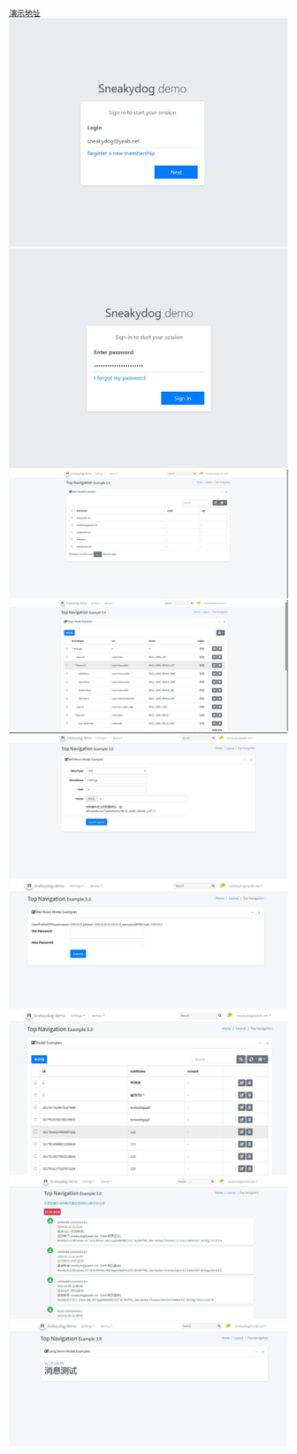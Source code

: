 [演示地址](https://www.bilibili.com/video/BV1cw4m1o7Cz/?vd_source=7fdcb173bcb1b7b58d10785e897b3021)
![输入图片说明](images/webimage%20(8).png)
![输入图片说明](images/webimage%20(9).png)
![输入图片说明](images/webimage%20(1).png)
![输入图片说明](images/webimage%20(2).png)
![输入图片说明](images/webimage%20(3).png)
![输入图片说明](images/webimage%20(4).png)
![输入图片说明](images/webimage%20(5).png)
![输入图片说明](images/webimage%20(6).png)
![输入图片说明](images/webimage%20(7).png)
